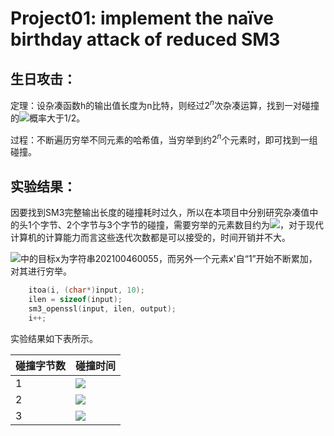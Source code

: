 # Project01: implement the naïve birthday attack of reduced SM3

## 生日攻击：

定理：设杂凑函数h的输出值长度为n比特，则经过$2^n$次杂凑运算，找到一对碰撞的![](https://latex.codecogs.com/svg.image?(x,x'))概率大于1/2。

过程：不断遍历穷举不同元素的哈希值，当穷举到约$2^n$个元素时，即可找到一组碰撞。

## 实验结果：

因要找到SM3完整输出长度的碰撞耗时过久，所以在本项目中分别研究杂凑值中的头1个字节、2个字节与3个字节的碰撞，需要穷举的元素数目约为![](https://latex.codecogs.com/svg.image?&space;2^{\frac{8}{2}}=2^4,2^{\frac{16}{2}}=2^8,2^{\frac{24}{2}}=2^{12})，对于现代计算机的计算能力而言这些迭代次数都是可以接受的，时间开销并不大。

![](https://latex.codecogs.com/svg.image?(x,x'))中的目标x为字符串202100460055，而另外一个元素x'自“1”开始不断累加，对其进行穷举。
```c++
	itoa(i, (char*)input, 10);
	ilen = sizeof(input);
	sm3_openssl(input, ilen, output);
	i++;
```
实验结果如下表所示。

| 碰撞字节数 | 碰撞时间  |
| ---------- | --------- |
| 1          | ![](https://latex.codecogs.com/svg.image?1794us)  |
| 2          | ![](https://latex.codecogs.com/svg.image?36285us)|
| 3          | ![](https://latex.codecogs.com/svg.image?19s)    |

